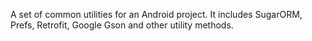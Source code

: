 A set of common utilities for an Android project. It includes SugarORM, Prefs, Retrofit, Google Gson and other utility methods.

